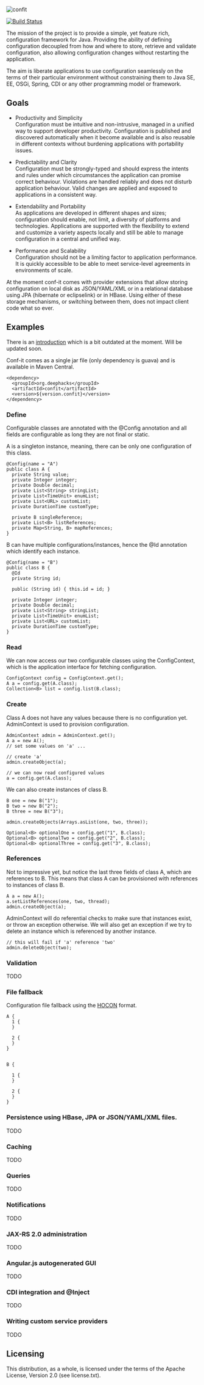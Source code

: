 ![confit](https://raw.github.com/deephacks/confit/master/confit-logo-website.png)

[![Build Status](https://travis-ci.org/deephacks/confit.png?branch=master)](https://travis-ci.org/deephacks/confit)

The mission of the project is to provide a simple, yet feature rich, configuration framework for Java. 
Providing the ability of defining configuration decoupled from how and where to store, retrieve and validate 
configuration, also allowing configuration changes without restarting the application. 

The aim is liberate applications to use configuration seamlessly on the terms of their particular environment
without constraining them to Java SE,  EE, OSGi, Spring, CDI or  any other programming model or framework.

## Goals  

* Productivity and Simplicity  
Configuration must be intuitive and non-intrusive, managed in a unified way to support developer 
productivity. Configuration is published and discovered automatically when it become available and is also 
reusable in different contexts without burdening applications with portability issues.

* Predictability and Clarity  
Configuration must be strongly-typed and should express the intents and rules under which circumstances
the application can promise correct behaviour. Violations are handled reliably and does not disturb application
behaviour. Valid changes are applied and exposed to applications in a consistent way.

* Extendability and Portability  
As applications are developed in different shapes and sizes; configuration should enable, not limit, a diversity 
of platforms and technologies.  Applications are supported with the flexibility to  extend and customize a variety 
aspects locally and still be able to manage configuration in a central and unified way.

* Performance and Scalability  
Configuration should not be a limiting factor to application performance. It is quickly accessible to be able 
to meet service-level agreements in environments of scale.

At the moment conf-it comes with provider extensions that allow storing configuration on local disk as 
JSON/YAML/XML or in a relational database using JPA (hibernate or eclipselink) or in HBase. Using either of these 
storage mechanisms, or switching between them, does not impact client code what so ever.

## Examples

There is an [introduction](http://stoffe.deephacks.org/2012/05/07/tools4j-config-part-1-introduction) which is 
a bit outdated at the moment. Will be updated soon.

Conf-it comes as a single jar file (only dependency is guava) and is available in Maven Central.

    <dependency>
      <groupId>org.deephacks</groupId>
      <artifactId>confit</artifactId>
      <version>${version.confit}</version>
    </dependency>

### Define

Configurable classes are annotated with the @Config annotation and all fields are configurable as 
long they are not final or static.

A is a singleton instance, meaning, there can be only one configuration of this class.

    @Config(name = "A")
    public class A {
      private String value;
      private Integer integer;
      private Double decimal;
      private List<String> stringList;
      private List<TimeUnit> enumList;
      private List<URL> customList;
      private DurationTime customType;

      private B singleReference;
      private List<B> listReferences;
      private Map<String, B> mapReferences;
    }

B can have multiple configurations/instances, hence the @Id annotation which identify each instance.

    @Config(name = "B")
    public class B {
      @Id
      private String id;
      
      public (String id) { this.id = id; } 
      
      private Integer integer;
      private Double decimal;
      private List<String> stringList;
      private List<TimeUnit> enumList;
      private List<URL> customList;
      private DurationTime customType;
    }

### Read

We can now access our two configurable classes using the ConfigContext, which is the application interface for 
fetching configuration.

    ConfigContext config = ConfigContext.get();
    A a = config.get(A.class);
    Collection<B> list = config.list(B.class);

### Create

Class A does not have any values because there is no configuration yet. AdminContext is used to provision
configuration.

    AdminContext admin = AdminContext.get();
    A a = new A();
    // set some values on 'a' ...
    
    // create 'a'
    admin.createObject(a);
    
    // we can now read configured values
    a = config.get(A.class);

We can also create instances of class B. 
    
    B one = new B("1");
    B two = new B("2");
    B three = new B("3");
    
    admin.createObjects(Arrays.asList(one, two, three));
    
    Optional<B> optionalOne = config.get("1", B.class);
    Optional<B> optionalTwo = config.get("2", B.class);
    Optional<B> optionalThree = config.get("3", B.class);
    

### References

Not to impressive yet, but notice the last three fields of class A, which are references to B. This means that 
class A can be provisioned with references to instances of class B.

    A a = new A();
    a.setListReferences(one, two, thread);
    admin.createObject(a);

AdminContext will do referential checks to make sure that instances exist, or throw an exception otherwise.
We will also get an exception if we try to delete an instance which is referenced by another instance.

    // this will fail if 'a' reference 'two'
    admin.deleteObject(two);

### Validation

TODO

### File fallback


Configuration file fallback using the [HOCON](https://github.com/typesafehub/config/blob/master/HOCON.md) format. 


    A {
      1 {
      }

      2 {
      }
    }


    B {
      
      1 {
      }

      2 {
      }
    }


### Persistence using HBase, JPA or JSON/YAML/XML files.

TODO

### Caching

TODO

### Queries

TODO

### Notifications

TODO

### JAX-RS 2.0 administration

TODO

### Angular.js autogenerated GUI

TODO

### CDI integration and @Inject

TODO

### Writing custom service providers

TODO

## Licensing

This distribution, as a whole, is licensed under the terms of the Apache License, Version 2.0 (see license.txt).
